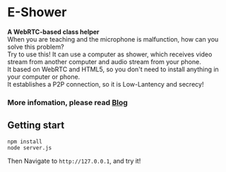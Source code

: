# E-Shower
**A WebRTC-based class helper**  
When you are teaching and the microphone is malfunction, how can you solve this problem?  
Try to use this! It can use a computer as shower, which receives video stream from another computer and audio stream from your phone.  
It based on WebRTC and HTML5, so you don't need to install anything in your computer or phone.  
It establishes a P2P connection, so it is Low-Lantency and secrecy!  
### More infomation, please read [Blog](https://blog.xqe2011.cn/2020/10/18/记一次webrtc项目的开发经过/)

## Getting start
```
npm install
node server.js
```
Then Navigate to `http://127.0.0.1`, and try it!